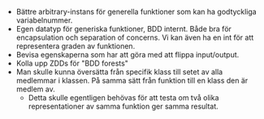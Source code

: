 - Bättre arbitrary-instans för generella funktioner som kan ha godtyckliga variabelnummer.
- Egen datatyp för generiska funktioner, BDD internt. Både bra för encapsulation och separation of concerns. Vi kan även ha en int för att representera graden av funktionen.
- Bevisa egenskaperna som har att göra med att flippa input/output.
- Kolla upp ZDDs för "BDD forests"
- Man skulle kunna översätta från specifik klass till setet av alla medlemmar i klassen. På samma sätt från funktion till en klass den är medlem av.
	- Detta skulle egentligen behövas för att testa om två olika representationer av samma funktion ger samma resultat.